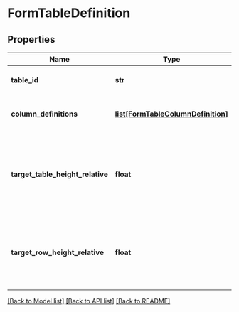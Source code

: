 # FormTableDefinition

## Properties
Name | Type | Description | Notes
------------ | ------------- | ------------- | -------------
**table_id** | **str** | Optional; the ID of the table | [optional] 
**column_definitions** | [**list[FormTableColumnDefinition]**](FormTableColumnDefinition.md) | Definition of the columns in the table | [optional] 
**target_table_height_relative** | **float** | Optional - scale factor for target table height - relative to maximum height of headers of columns | [optional] 
**target_row_height_relative** | **float** | Optional - scale factor for target row height - relative to height of column header | [optional] 

[[Back to Model list]](../README.md#documentation-for-models) [[Back to API list]](../README.md#documentation-for-api-endpoints) [[Back to README]](../README.md)


